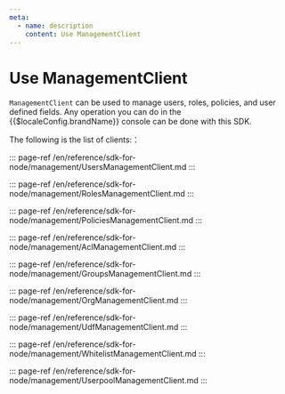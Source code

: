 ```yaml
---
meta:
  - name: description
    content: Use ManagementClient
---
```


# Use ManagementClient

<LastUpdated/>

`ManagementClient` can be used to manage users, roles, policies, and user defined fields. Any operation you can do in the {{$localeConfig.brandName}} console can be done with this SDK.

The following is the list of clients:：

::: page-ref /en/reference/sdk-for-node/management/UsersManagementClient.md
:::

::: page-ref /en/reference/sdk-for-node/management/RolesManagementClient.md
:::

::: page-ref /en/reference/sdk-for-node/management/PoliciesManagementClient.md
:::

::: page-ref /en/reference/sdk-for-node/management/AclManagementClient.md
:::

::: page-ref /en/reference/sdk-for-node/management/GroupsManagementClient.md
:::

::: page-ref /en/reference/sdk-for-node/management/OrgManagementClient.md
:::

::: page-ref /en/reference/sdk-for-node/management/UdfManagementClient.md
:::

::: page-ref /en/reference/sdk-for-node/management/WhitelistManagementClient.md
:::

::: page-ref /en/reference/sdk-for-node/management/UserpoolManagementClient.md
:::
